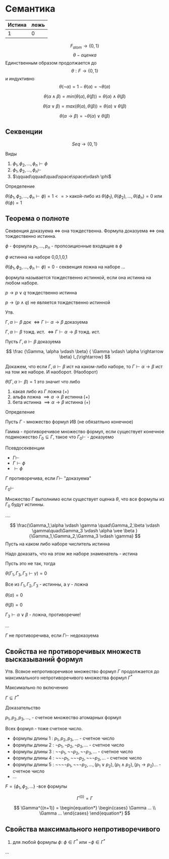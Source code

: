 # Семантика

|Истина |ложь|
|-|-|
|1 | 0|

$$
F_{atom} \rightarrow \{ 0,1 \}
$$
$$
\theta - оценка
$$
Единственным образом продолжается до
$$
\theta : F \rightarrow \{ 0,1 \}
$$
и индуктивно
$$
\theta (\neg \alpha) = 1 - \theta(\alpha) = \neg \theta (\alpha)
$$

$$
\theta (\alpha \wedge \beta) = min( \theta(\alpha), \theta (\beta)) =  \theta (\alpha) \wedge \theta (\beta)
$$

$$
\theta (\alpha \vee \beta) = max( \theta(\alpha), \theta (\beta)) =  \theta (\alpha) \vee \theta (\beta)
$$

$$
\theta (\alpha \rightarrow \beta) =\neg  \theta (\alpha) \vee \theta (\beta)
$$

## Секвенции

$$
Seq \rightarrow \{ 0,1 \}
$$

Виды

1. $\phi_1,\phi_2,...,\phi_n \vdash \phi$
2. $\phi_1,\phi_2,...,\phi_n \vdash$
3. $\qquad\qquad\quad\space\space\vdash \phi$

Определение

 ${\theta( \phi_1,\phi_2,...,\phi_n \vdash \phi)=1 <=>}$ какой-либо из ${\theta( \phi_1),\theta(\phi_2),...,\theta(\phi_n) = 0}$ или  ${\theta(\phi) =1}$

## Теорема о полноте

Секвенция доказуема <=> она тождественна.
Формула доказуема <=> она тождественно истинна.

${\phi}$ - формула
${p_1,\dots,p_n}$ - пропозиционные входящие в $\phi$

${\phi}$ истинна на наборе 0,0,1,0,1

${\theta( \phi_1,\phi_2,...,\phi_n \vdash \phi)=0}$ - секвенция ложна на наборе ...

формула называется тождественно истинной, если она истинна на любом наборе.

${p \rightarrow p \vee q}$ тождественно истинна

${p \rightarrow (p \wedge q)}$ не является тождественно истинной

Утв.

${\Gamma, \alpha \vdash \beta}$ док ${\iff \Gamma \vdash \alpha \rightarrow \beta}$ доказуема

${\Gamma, \alpha \vdash \beta}$ тожд. ист. ${\iff \Gamma \vdash \alpha \rightarrow \beta}$ тожд. ист.

Пусть
${\Gamma, \alpha \vdash \beta}$ доказуема

$$
\frac
{\Gamma, \alpha \vdash \beta}
{ \Gamma \vdash \alpha \rightarrow \beta}
I_{\rightarrow}
$$

Докажем, что если ${\Gamma, \alpha \vdash \beta}$ ист на каком-либо наборе, то ${ \Gamma \vdash \alpha \rightarrow \beta}$ ист на том же наборе. И наоборот. (Наоборот)

$\theta ({\Gamma, \alpha \vdash \beta})=1$ это значит что либо

1. какая либо из $\Gamma$ ложна (+)
2. альфа ложна ${\implies \alpha \rightarrow \beta }$ истинна (+)
3. бета истинна ${\implies \alpha \rightarrow \beta }$ истинна (+)

Определение

Пусть $\Gamma$ - множество формул ИВ (не обязатльно конечное)

Гамма -  противоречивое множество формул, если существует конечное подмножество ${\Gamma_0} \subseteq \Gamma$, такое что ${\Gamma_0} \vdash$ -  доказуемо

Псевдосеквенции

* ${\Gamma \vdash}$
* ${\Gamma \vdash \phi}$
* ${\vdash \phi}$

$\Gamma$ противоречива, если ${\Gamma \vdash}$ "доказуема"

${\Gamma_0\vdash}$

Множество ${\Gamma}$ выполнимо если существует оценка ${\theta}$, что все формулы из ${\Gamma_0}$ будут истинны.

....

$$
\frac{\Gamma_1,\alpha \vdash \gamma \quad\Gamma_2,\beta \vdash \gamma\quad\Gamma_3 \vdash \alpha \vee \beta }{\Gamma_1,\Gamma_2,\Gamma_3 \vdash \gamma}
$$
Пусть на каком либо наборе числитель истинна

Надо доказать, что на этом же наборе знаменатель - истина

Пусть это не так, тогда

${\theta (\Gamma_1,\Gamma_3,\Gamma_3 \vdash \gamma)=0}$

Все из ${\Gamma_1, \Gamma_2,\Gamma_3}$ - истинны, а ${\gamma}$ - ложна

${\theta(\alpha)=0}$

${\theta(\beta)=0}$

${\Gamma_3 \vdash \alpha \vee \beta}$ - ложна, противоречие!

...

${\Gamma}$ не противоречива, если ${\Gamma \vdash}$ недоказуема

## Свойства не противоречивых множеств высказываний формул

Утв. Всякое непротиворечивое множество формул ${\Gamma}$ продолжается до максимального непротиворечивого множества формул ${\Gamma^*}$

Максимально по включению

${\Gamma \subseteq \Gamma^*}$

Доказательство

${p_1,p_2,p_3,\dots,}$ - счетное множество атомарных формул

Всех формул -  тоже счетное число.

* формулы длины 1 : ${p_1,p_2,p_3,\dots}$ - счетное число
* формулы длины 2 : ${\neg p_1,\neg p_2, \neg p_3,\dots}$ - счетное число
* формулы длины 3 : ${\neg\neg p_1,\neg\neg p_2, \neg\neg p_3,\dots}$ - счетное число
* формулы длины 4 : ${\neg\neg\neg p_1,\neg\neg\neg p_2, \neg\neg\neg p_3,\dots}$ - счетное число
* формулы длины 5 : ${\neg\neg\neg\neg p_1,\neg\neg\neg p_2, \dots, (p_1 \vee p_2), (p_1 \wedge p_2), (p_1 \rightarrow p_2)\dots}$ - счетное число
* ...

${F =  \{ \phi_1,\phi_2,\dots\}}$ -все формулы

$${\Gamma^{(0)}=\Gamma}$$

$$
\Gamma^{(n+1)} =
\begin{equation*}
   \begin{cases}
      \Gamma ...
      \\
      \Gamma ...
   \end{cases}
\end{equation*}
$$


## Свойства максимального непротиворечивого

1. для любой формулы ${\phi}$: ${\phi \in \Gamma^{*}}$ или ${\neg\phi \in \Gamma^{*}}$


...